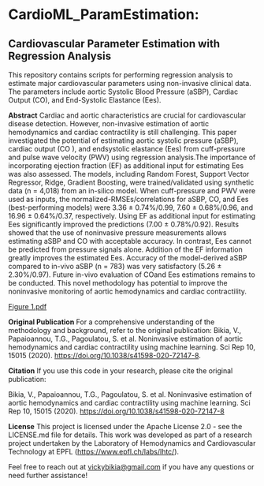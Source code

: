 # CardioML_ParamEstimation:
## Cardiovascular Parameter Estimation with Regression Analysis
This repository contains scripts for performing regression analysis to estimate major cardiovascular parameters using non-invasive clinical data. The parameters include aortic Systolic Blood Pressure (aSBP), Cardiac Output (CO), and End-Systolic Elastance (Ees).

**Abstract**
Cardiac and aortic characteristics are crucial for cardiovascular disease detection. However, non-invasive estimation of aortic hemodynamics and cardiac contractility is still challenging. This paper investigated the potential of estimating aortic systolic pressure (aSBP), cardiac output (CO ), and endsystolic elastance (Ees) from cuff-pressure and pulse wave velocity (PWV) using regression analysis.The importance of incorporating ejection fraction (EF) as additional input for estimating Ees was also assessed. The models, including Random Forest, Support Vector Regressor, Ridge, Gradient Boosting, were trained/validated using synthetic data (n = 4,018) from an in-silico model. When cuff-pressure and PWV were used as inputs, the normalized-RMSEs/correlations for aSBP, CO, and Ees (best-performing models) were 3.36 ± 0.74%/0.99, 7.60 ± 0.68%/0.96, and 16.96 ± 0.64%/0.37, respectively. Using EF as additional input for estimating Ees significantly improved the predictions (7.00 ± 0.78%/0.92). Results showed that the use of noninvasive pressure measurements allows estimating aSBP and CO with acceptable accuracy. In contrast, Ees cannot be predicted from pressure signals alone. Addition of the EF information greatly improves the estimated Ees. Accuracy of the model-derived aSBP compared to in-vivo aSBP (n = 783) was very satisfactory (5.26 ± 2.30%/0.97). Future in-vivo evaluation of COand Ees estimations remains to be conducted. This novel methodology has potential to improve the noninvasive monitoring of aortic hemodynamics and cardiac contractility.

[Figure 1.pdf](https://github.com/Vicbi/CardioML_ParamEstimators/files/13048857/Figure.1.pdf)

**Original Publication**
For a comprehensive understanding of the methodology and background, refer to the original publication: Bikia, V., Papaioannou, T.G., Pagoulatou, S. et al. Noninvasive estimation of aortic hemodynamics and cardiac contractility using machine learning. Sci Rep 10, 15015 (2020). https://doi.org/10.1038/s41598-020-72147-8.

**Citation**
If you use this code in your research, please cite the original publication:

Bikia, V., Papaioannou, T.G., Pagoulatou, S. et al. Noninvasive estimation of aortic hemodynamics and cardiac contractility using machine learning. Sci Rep 10, 15015 (2020). https://doi.org/10.1038/s41598-020-72147-8

**License**
This project is licensed under the Apache License 2.0 - see the LICENSE.md file for details.
This work was developed as part of a research project undertaken by the Laboratory of Hemodynamics and Cardiovascular Technology at EPFL (https://www.epfl.ch/labs/lhtc/).

Feel free to reach out at vickybikia@gmail.com if you have any questions or need further assistance!
